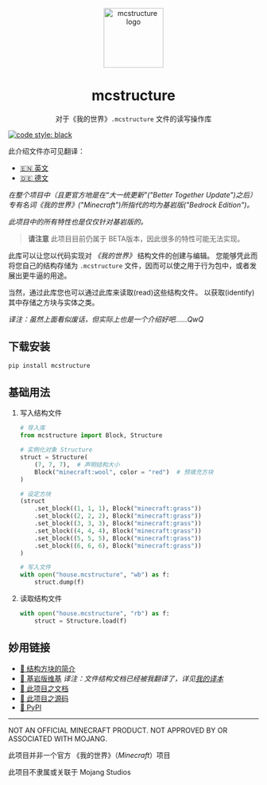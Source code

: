 <p align="center">
	<img
		src="https://raw.githubusercontent.com/phoenixr-codes/mcstructure/main/logo.png"
		width="120px"
		align="center" alt="mcstructure logo"
	/>
	<h1 align="center">mcstructure</h1>
	<p align="center">
		对于《我的世界》<code>.mcstructure</code> 文件的读写操作库
	</p>
</p>

[![code style: black](https://img.shields.io/badge/code%20style-black-000000.svg)](https://github.com/psf/black)

此介绍文件亦可见翻译：

* [🇪🇳 英文](./README.md)
* [🇩🇪 德文](./README_DE.md)

*在整个项目中（且更官方地是在“大一统更新”("Better Together Update")之后）专有名词《我的世界》("Minecraft")所指代的均为基岩版("Bedrock Edition")。*

_此项目中的所有特性也是仅仅针对基岩版的。_

> **请注意**
> 此项目目前仍属于 BETA版本，因此很多的特性可能无法实现。

此库可以让您以代码实现对 *《我的世界》* 结构文件的创建与编辑。
您能够凭此而将您自己的结构存储为 `.mcstructure` 文件，因而可以使之用于行为包中，或者发展出更牛逼的用途。

当然，通过此库您也可以通过此库来读取(read)这些结构文件。
以获取(identify)其中存储之方块与实体之类。

*译注：虽然上面看似废话，但实际上也是一个介绍好吧……QwQ*

下载安装
------------

```bash
pip install mcstructure
```


基础用法
-----------

1.	写入结构文件

	```python
	# 导入库
	from mcstructure import Block, Structure

	# 实例化对象 Structure
	struct = Structure(
		(7, 7, 7),  # 声明结构大小
		Block("minecraft:wool", color = "red")	# 预填充方块
	)

	# 设定方块
	(struct
		.set_block((1, 1, 1), Block("minecraft:grass"))
		.set_block((2, 2, 2), Block("minecraft:grass"))
		.set_block((3, 3, 3), Block("minecraft:grass"))
		.set_block((4, 4, 4), Block("minecraft:grass"))
		.set_block((5, 5, 5), Block("minecraft:grass"))
		.set_block((6, 6, 6), Block("minecraft:grass"))
	)

	# 写入文件
	with open("house.mcstructure", "wb") as f:
		struct.dump(f)

	```

2.	读取结构文件

	```python
	with open("house.mcstructure", "rb") as f:
		struct = Structure.load(f)

	```

妙用链接
------------

* [👋 结构方块的简介](https://learn.microsoft.com/en-us/minecraft/creator/documents/introductiontostructureblocks)
* [📖 基岩版维基](https://wiki.bedrock.dev/nbt/mcstructure.html#file-format)
_译注：文件结构文档已经被我翻译了，详见[我的译本](https://gitee.com/TriM-Organization/mcstructure/blob/main/docs/mcstructure%E6%96%87%E4%BB%B6%E7%BB%93%E6%9E%84.md)_
* [📖 此项目之文档](https://mcstructure.readthedocs.io/en/latest/)
* [📁 此项目之源码](https://github.com/phoenixr-codes/mcstructure)
* [🐍 PyPI](https://pypi.org/project/mcstructure/)

--------------------------------------------

NOT AN OFFICIAL MINECRAFT PRODUCT.
NOT APPROVED BY OR ASSOCIATED WITH MOJANG.

此项目并非一个官方 《我的世界》（*Minecraft*）项目

此项目不隶属或关联于 Mojang Studios

